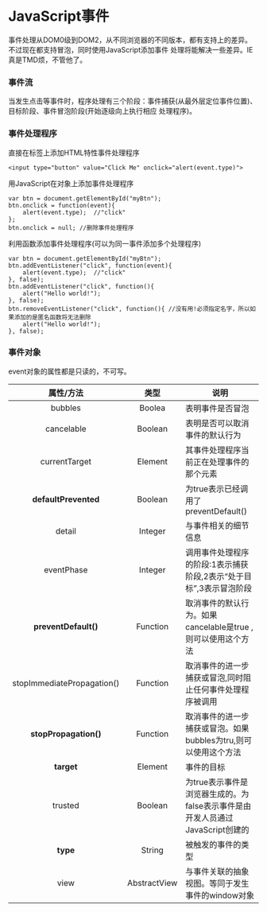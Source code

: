 JavaScript事件
================
事件处理从DOM0级到DOM2，从不同浏览器的不同版本，都有支持上的差异。不过现在都支持冒泡，同时使用JavaScript添加事件
处理将能解决一些差异。IE真是TMD烦，不管他了。
### 事件流
当发生点击等事件时，程序处理有三个阶段：事件捕获(从最外层定位事件位置)、目标阶段、事件冒泡阶段(开始逐级向上执行相应
处理程序)。

### 事件处理程序
直接在标签上添加HTML特性事件处理程序

    <input type="button" value="Click Me" onclick="alert(event.type)">
    
用JavaScript在对象上添加事件处理程序

    var btn = document.getElementById("myBtn");
    btn.onclick = function(event){
        alert(event.type);  //"click"
    };
    btn.onclick = null; //删除事件处理程序

    
利用函数添加事件处理程序(可以为同一事件添加多个处理程序)

    var btn = document.getElementById("myBtn");
    btn.addEventListener("click", function(event){
        alert(event.type);  //"click"
    }, false);
    btn.addEventListener("click", function(){
        alert("Hello world!");
    }, false);
    btn.removeEventListener("click", function(){ //没有用!必须指定名字，所以如果添加的是匿名函数将无法删除
        alert("Hello world!");
    }, false);
    
### 事件对象
event对象的属性都是只读的，不可写。

| 属性/方法 | 类型 | 说明 |
|:---------:|:----:|------|
| bubbles | Boolea | 表明事件是否冒泡 |
| cancelable | Boolean | 表明是否可以取消事件的默认行为 |
| currentTarget | Element | 其事件处理程序当前正在处理事件的那个元素 |
| **defaultPrevented** | Boolean | 为true表示已经调用了preventDefault() |
| detail | Integer | 与事件相关的细节信息 |
| eventPhase | Integer | 调用事件处理程序的阶段:1表示捕获阶段,2表示“处于目标”,3表示冒泡阶段 |
| **preventDefault()** | Function | 取消事件的默认行为。如果cancelable是true ,则可以使用这个方法 |
| stopImmediatePropagation() | Function | 取消事件的进一步捕获或冒泡,同时阻止任何事件处理程序被调用 |
| **stopPropagation()** | Function | 取消事件的进一步捕获或冒泡。如果bubbles为tru,则可以使用这个方法 |
| **target** | Element | 事件的目标 |
| trusted | Boolean | 为true表示事件是浏览器生成的。为false表示事件是由开发人员通过JavaScript创建的 |
| **type** | String | 被触发的事件的类型 |
| view | AbstractView | 与事件关联的抽象视图。等同于发生事件的window对象 |


